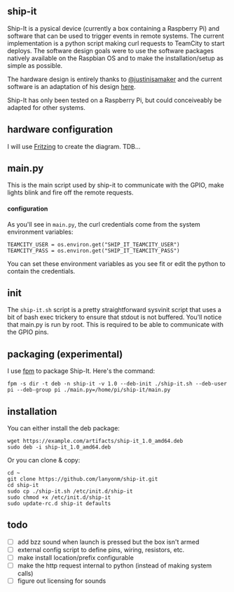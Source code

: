 ship-it
-------
Ship-It is a pysical device (currently a box containing a Raspberry Pi) and software that can be used to trigger events in remote systems.  The current implementation is a python script making curl requests to TeamCity to start deploys.  The software design goals were to use the software packages natively available on the Raspbian OS and to make the installation/setup as simple as possible.

The hardware design is entirely thanks to [@justinisamaker](https://twitter.com/justinisamaker) and the current software is an adaptation of his design [here](https://github.com/justinisamaker/raspberrypi/tree/master/teamcityLaunchButton).

Ship-It has only been tested on a Raspberry Pi, but could conceiveably be adapted for other systems.

hardware configuration
----------------------
I will use [Fritzing](http://fritzing.org/) to create the diagram. TDB...

main.py
-------
This is the main script used by ship-it to communicate with the GPIO, make lights blink and fire off the remote requests.

#### configuration
As you'll see in `main.py`, the curl credentials come from the system environment variables:

	TEAMCITY_USER = os.environ.get("SHIP_IT_TEAMCITY_USER")
	TEAMCITY_PASS = os.environ.get("SHIP_IT_TEAMCITY_PASS")

You can set these environment variables as you see fit or edit the python to contain the credentials.

init
----
The `ship-it.sh` script is a pretty straightforward sysvinit script that uses a bit of bash exec trickery to ensure that stdout is not buffered.  You'll notice that main.py is run by root.  This is required to be able to communicate with the GPIO pins.

packaging (experimental)
---------
I use [fpm](https://github.com/jordansissel/fpm) to package Ship-It.  Here's the command:

	fpm -s dir -t deb -n ship-it -v 1.0 --deb-init ./ship-it.sh --deb-user pi --deb-group pi ./main.py=/home/pi/ship-it/main.py

installation
------------
You can either install the deb package:

	wget https://example.com/artifacts/ship-it_1.0_amd64.deb
	sudo deb -i ship-it_1.0_amd64.deb

Or you can clone & copy:

	cd ~
	git clone https://github.com/lanyonm/ship-it.git
	cd ship-it
	sudo cp ./ship-it.sh /etc/init.d/ship-it
	sudo chmod +x /etc/init.d/ship-it
	sudo update-rc.d ship-it defaults

todo
----
- [ ] add bzz sound when launch is pressed but the box isn't armed
- [ ] external config script to define pins, wiring, resistors, etc.
- [ ] make install location/prefix configurable
- [ ] make the http request internal to python (instead of making system calls)
- [ ] figure out licensing for sounds